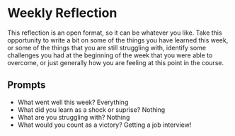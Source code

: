 # Weekly Reflection

This reflection is an open format, so it can be whatever you like. Take this opportunity to write a bit on some of the things you have learned this week, or some of the things that you are still struggling with, identify some challenges you had at the beginning of the week that you were able to overcome, or just generally how you are feeling at this point in the course.

## Prompts

- What went well this week?
  Everything
- What did you learn as a shock or suprise?
  Nothing
- What are you struggling with?
  Nothing
- What would you count as a victory?
  Getting a job interview!
